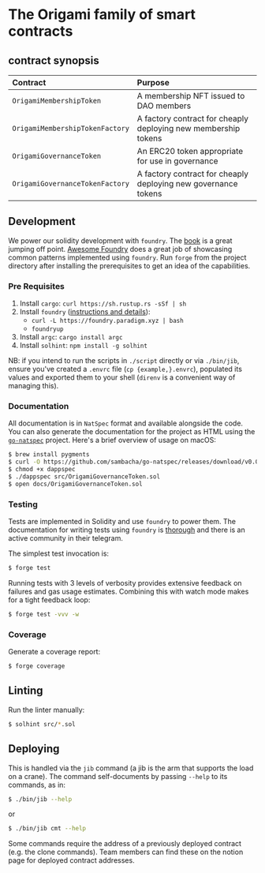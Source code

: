 # The Origami family of smart contracts

## contract synopsis

| Contract                        | Purpose                                                        |
| :------------------------------ | :------------------------------------------------------------- |
| `OrigamiMembershipToken`        | A membership NFT issued to DAO members                         |
| `OrigamiMembershipTokenFactory` | A factory contract for cheaply deploying new membership tokens |
| `OrigamiGovernanceToken`        | An ERC20 token appropriate for use in governance               |
| `OrigamiGovernanceTokenFactory` | A factory contract for cheaply deploying new governance tokens |

## Development

We power our solidity development with `foundry`. The [book](https://book.getfoundry.sh) is a great jumping off point. [Awesome Foundry](https://github.com/crisgarner/awesome-foundry) does a great job of showcasing common patterns implemented using `foundry`. Run `forge` from the project directory after installing the prerequisites to get an idea of the capabilities.

### Pre Requisites

1. Install `cargo`: `curl https://sh.rustup.rs -sSf | sh`
2. Install `foundry` ([instructions and details](https://book.getfoundry.sh/getting-started/installation)):
   - `curl -L https://foundry.paradigm.xyz | bash`
   - `foundryup`
3. Install `argc`: `cargo install argc`
4. Install `solhint`: `npm install -g solhint`


NB: if you intend to run the scripts in `./script` directly or via `./bin/jib`, ensure you've created a `.envrc` file (`cp {example,}.envrc`), populated its values and exported them to your shell (`direnv` is a convenient way of managing this).

### Documentation

All documentation is in `NatSpec` format and available alongside the code. You can also generate the documentation for the project as HTML using the [`go-natspec`](https://github.com/sambacha/go-natspec) project. Here's a brief overview of usage on macOS:

```sh
$ brew install pygments
$ curl -O https://github.com/sambacha/go-natspec/releases/download/v0.0.1/dappspec
$ chmod +x dappspec
$ ./dappspec src/OrigamiGovernanceToken.sol
$ open docs/OrigamiGovernanceToken.sol
```

### Testing

Tests are implemented in Solidity and use `foundry` to power them. The documentation for writing tests using `foundry` is [thorough](https://book.getfoundry.sh/forge/tests) and there is an active community in their telegram.

The simplest test invocation is:

```sh
$ forge test
```

Running tests with 3 levels of verbosity provides extensive feedback on failures and gas usage estimates. Combining this with watch mode makes for a tight feedback loop:

```sh
$ forge test -vvv -w
```

### Coverage

Generate a coverage report:

```sh
$ forge coverage
```

## Linting

Run the linter manually:

```sh
$ solhint src/*.sol
```

## Deploying

This is handled via the `jib` command (a jib is the arm that supports the load on a crane). The command self-documents by passing `--help` to its commands, as in:

```sh
$ ./bin/jib --help
```

or

```sh
$ ./bin/jib cmt --help
```

Some commands require the address of a previously deployed contract (e.g. the clone commands). Team members can find these on the notion page for deployed contract addresses.

